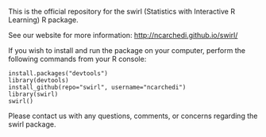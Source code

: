 This is the official repository for the swirl (Statistics with Interactive R Learning) R package.

See our website for more information: http://ncarchedi.github.io/swirl/

If you wish to install and run the package on your computer, perform the following commands from your R console:

```
install.packages("devtools")
library(devtools)
install_github(repo="swirl", username="ncarchedi")
library(swirl)
swirl()
```

Please contact us with any questions, comments, or concerns regarding the swirl package.